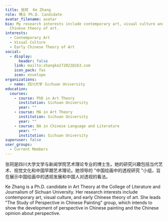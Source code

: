 ```yaml
---
title: 张珂  Ke Zhang
role: 博士 Ph.D. Candidate
avatar_filename: avatar
bio: My research interests include contemporary art, visual culture and early
  Chinese theory of art.
interests:
  - Contemporary Art
  - Visual Culture
  - Early Chinese Theory of Art
social:
  - display:
      header: false
    link: mailto:zhangke272022@163.com
    icon_pack: fas
    icon: envelope
organizations:
  - name: 四川大学 Sichuan University
education:
  courses:
    - course: PhD in Art Theory
      institution: Sichuan University
      year: ""
    - course: MA in Art Theory
      institution: Sichuan University
      year: ""
    - course: BA in Chinese Language and Literature
      year: ""
      institution: Sichuan University
superuser: false
user_groups:
  - Current Members
---
```

张珂是四川大学文学与新闻学院艺术理论专业的博士生。她的研究兴趣包括当代艺术、视觉文化和中国早期艺术理论。她领导的 "中国绘画中的透视研究 "小组，旨在展示中国绘画中的透视发展和中国人对透视的看法。

Ke Zhang is a Ph.D. candidate in Art Theory at the College of Literature and Journalism of Sichuan University. Her research interests include contemporary art, visual culture, and early Chinese theory of art. She leads "The Study of Perspective in Chinese Painting" group, which intends to show the development of perspective in Chinese painting and the Chinese opinion about perspective.